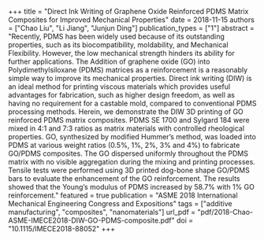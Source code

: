 +++
title = "Direct Ink Writing of Graphene Oxide Reinforced PDMS Matrix Composites for Improved Mechanical Properties"
date = 2018-11-15
authors = ["Chao Liu", "Li Jiang", "Junjun Ding"]
publication_types = ["1"]
abstract = "Recently, PDMS has been widely used because of its outstanding properties, such as its biocompatibility, moldability, and Mechanical Flexibility. However, the low mechanical strength hinders its ability for further applications. The Addition of graphene oxide (GO) into Polydimethylsiloxane (PDMS) matrices as a reinforcement is a reasonably simple way to improve its mechanical properties. Direct ink writing (DIW) is an ideal method for printing viscous materials which provides useful advantages for fabrication, such as higher design freedom, as well as having no requirement for a castable mold, compared to conventional PDMS processing methods. Herein, we demonstrate the DIW 3D printing of GO reinforced PDMS matrix composites. PDMS SE 1700 and Sylgard 184 were mixed in 4:1 and 7:3 ratios as matrix materials with controlled rheological properties. GO, synthesized by modified Hummer’s method, was loaded into PDMS at various weight ratios (0.5%, 1%, 2%, 3% and 4%) to fabricate GO/PDMS composites. The GO dispersed uniformly throughout the PDMS matrix with no visible aggregation during the mixing and printing processes. Tensile tests were performed using 3D printed dog-bone shape GO/PDMS bars to evaluate the enhancement of the GO reinforcement. The results showed that the Young’s modulus of PDMS increased by 58.7% with 1% GO reinforcement."
featured = true
publication = "ASME 2018 International Mechanical Engineering Congress and Expositions"
tags = ["additive manufacturing", "composites", "nanomaterials"]
url_pdf = "pdf/2018-Chao-ASME-IMECE2018-DIW-GO-PDMS-composite.pdf"
doi = "10.1115/IMECE2018-88052"
+++

